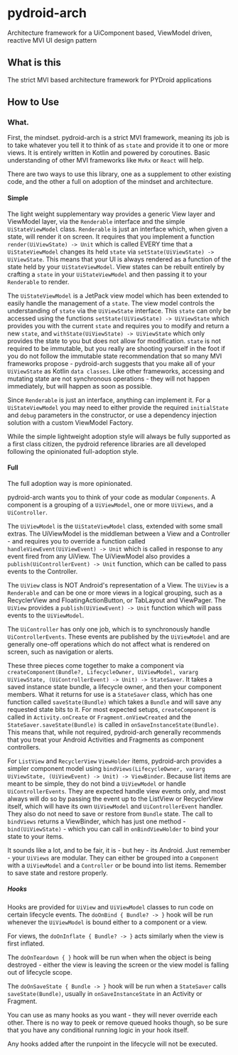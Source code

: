 # pydroid-arch
Architecture framework for a UiComponent based, ViewModel driven, reactive MVI UI design pattern

## What is this

The strict MVI based architecture framework for PYDroid applications

## How to Use

### What.

First, the mindset. pydroid-arch is a strict MVI framework, meaning its job is to take whatever you
tell it to think of as `state` and provide it to one or more views. It is entirely written in Kotlin
and powered by coroutines. Basic understanding of other MVI frameworks like
`MvRx` or `React` will help.

There are two ways to use this library, one as a supplement to other existing code, and the other a
full on adoption of the mindset and architecture.  

#### Simple

The light weight supplementary way provides a generic View layer and ViewModel layer, via the
`Renderable` interface and the simple `UiStateViewModel` class. `Renderable` is just an interface
which, when given a state, will render it on screen. It requires that you implement a function
`render(UiViewState) -> Unit` which is called EVERY time that a `UiStateViewModel` changes its held
`state` via `setState(UiViewState) -> UiViewState`. This means that your UI is always rendered as
a function of the state held by your `UiStateViewModel`. View states can be rebuilt entirely by
crafting a `state` in your `UiStateViewModel` and then passing it to your `Renderable` to render.

The `UiStateViewModel` is a JetPack view model
which has been extended to easily handle the management of a `state`. The view model controls the
understanding of `state` via the `UiViewState` interface. This `state` can only be accessed using
the functions `setState(UiViewState) -> UiViewState` which provides you with the current `state`
and requires you to modify and return a new `state`, and `withState(UiViewState) -> UiViewState`
which only provides the state to you but does not allow for modification.
`state` is not required to be immutable, but you really are shooting yourself in the foot if you
do not follow the immutable state recommendation that so many MVI frameworks propose -
pydroid-arch suggests that you make all of your `UiViewState` as Kotlin `data classes`. Like other
frameworks, accessing and mutating state are not synchronous operations - they will not happen
immediately, but will happen as soon as possible.

Since `Renderable` is just an interface, anything can implement it. For a `UiStateViewModel` you
may need to either provide the required `initialState` and `debug` parameters in the constructor, or
use a dependency injection solution with a custom ViewModel Factory.

While the simple lightweight adoption style will always be fully supported as a first class citizen,
the pydroid reference libraries are all developed following the opinionated full-adoption style.

#### Full

The full adoption way is more opinionated.

pydroid-arch wants you to think of your code as modular `Components`. A component is a grouping of
a `UiViewModel`, one or more `UiViews`, and a `UiController`. 

The `UiViewModel` is the `UiStateViewModel` class, extended with some small extras.
The UiViewModel is the middleman between a View and a Controller - and requires you to override a
function called `handleViewEvent(UiViewEvent) -> Unit` which is called in response to any event
fired from any UiView. The UiViewModel also provides a `publish(UiControllerEvent) -> Unit`
function, which can be called to pass events to the Controller.

The `UiView` class is NOT Android's representation of a View. The `UiView` is a `Renderable` and can
be one or more views in a logical grouping, such as a RecyclerView and FloatingActionButton, or
TabLayout and ViewPager. The `UiView` provides a `publish(UiViewEvent) -> Unit` function which will
pass events to the `UiViewModel`. 

The `UiController` has only one job, which is to synchronously handle `UiControllerEvents`. These
events are published by the `UiViewModel` and are generally one-off operations which do not affect
what is rendered on screen, such as navigation or alerts.

These three pieces come together to make a component via
`createComponent(Bundle?, LifecycleOwner, UiViewModel, vararg UiViewState, (UiControllerEvent) -> Unit) -> StateSaver`.
It takes a saved instance state bundle, a lifecycle owner, and then your component members.
What it returns for use is a `StateSaver` class, which has one function called `saveState(Bundle)`
which takes a `Bundle` and will save any requested state bits to it.
For most expected setups, `createComponent` is called in `Activity.onCreate` or
`Fragment.onViewCreated` and the `StateSaver.saveState(Bundle)` is called in
`onSaveInstanceState(Bundle)`. This means that, while not required, pydroid-arch generally
recommends that you treat your Android Activities and Fragments as component controllers.

For `ListView` and `RecyclerView` `ViewHolder` items, pydroid-arch provides a simpler component
model using `bindViews(LifecycleOwner, vararg UiViewState, (UiViewEvent) -> Unit) -> ViewBinder`.
Because list items are meant to be simple, they do not bind a `UiViewModel` or
handle `UiControllerEvents`. They are expected handle view events only, and most always will do so
by passing the event up to the ListView or RecyclerView itself, which will have its own
`UiViewModel` and `UiControllerEvent` handler. They also do not need to save or restore from
`Bundle` state. The call to `bindViews` returns a ViewBinder, which has just one
method - `bind(UiViewState)` - which you can call in `onBindViewHolder` to bind your state
to your items.

It sounds like a lot, and to be fair, it is - but hey - its Android. Just remember - your
`UiViews` are modular. They can either be grouped into a `Component` with a `UiViewModel`
and a `Controller` or be bound into list items. Remember to save state and restore properly.

##### Hooks

Hooks are provided for `UiView` and `UiViewModel` classes to run code on certain
lifecycle events. The `doOnBind { Bundle? -> }` hook will be run whenever the `UiViewModel` is
bound either to a component or a view.

For views, the `doOnInflate { Bundle? -> }` acts similarly when the view is first inflated.

The `doOnTeardown { }` hook will be run when when the object is being destroyed - either the view is
leaving the screen or the view model is falling out of lifecycle scope.

The `doOnSaveState { Bundle -> }` hook will be run when a `StateSaver` calls
`saveState(Bundle)`, usually in `onSaveInstanceState` in an Activity or Fragment.

You can use as many hooks as you want - they will never override each other.
There is no way to peek or remove queued hooks though, so be sure that you have any conditional
running logic in your hook itself.

Any hooks added after the runpoint in the lifecycle will not be executed.

